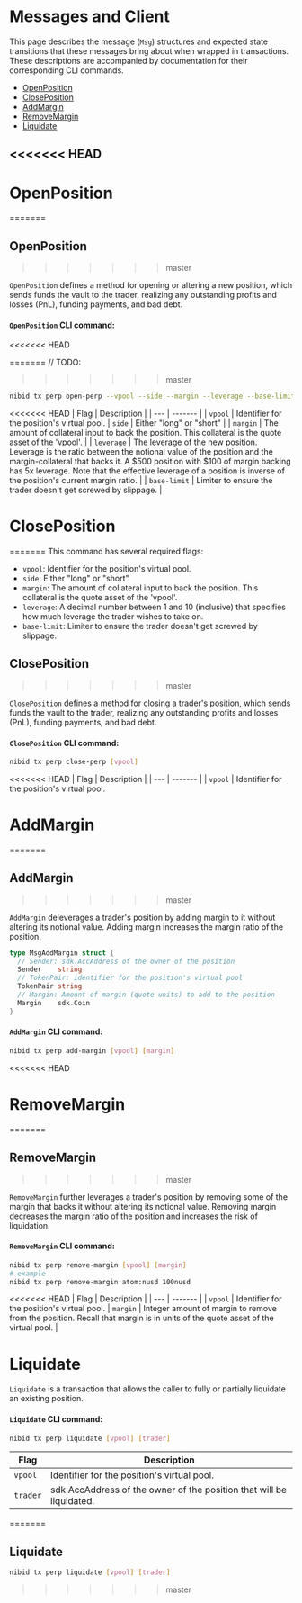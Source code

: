 # Messages and Client                    <!-- omit in toc -->

This page describes the message (`Msg`) structures and expected state transitions that these messages bring about when wrapped in transactions. These descriptions are accompanied by documentation for their corresponding CLI commands.

- [OpenPosition](#openposition)
- [ClosePosition](#closeposition)
- [AddMargin](#addmargin)
- [RemoveMargin](#removemargin)
- [Liquidate](#liquidate)

<<<<<<< HEAD
---

# OpenPosition
=======
## OpenPosition
>>>>>>> master

`OpenPosition` defines a method for opening or altering a new position, which sends funds the vault to the trader, realizing any outstanding profits and losses (PnL), funding payments, and bad debt.

#### `OpenPosition` CLI command:
<<<<<<< HEAD

=======
// TODO: 
>>>>>>> master
```sh
nibid tx perp open-perp --vpool --side --margin --leverage --base-limit 
```

<<<<<<< HEAD
| Flag | Description | 
| ---  | -------     |
| `vpool` | Identifier for the position's virtual pool.
| `side` |  Either "long" or "short" |
| `margin` | The amount of collateral input to back the position. This collateral is the quote asset of the 'vpool'. |
| `leverage` | The leverage of the new position. Leverage is the ratio between the notional value of the position and the margin-collateral that backs it. A \$500 position with \$100 of margin backing has 5x leverage. Note that the effective leverage of a position is inverse of the position's current margin ratio. |
| `base-limit` | Limiter to ensure the trader doesn't get screwed by slippage. |

# ClosePosition
=======
This command has several required flags:
- `vpool`: Identifier for the position's virtual pool.
- `side`: Either "long" or "short"
- `margin`: The amount of collateral input to back the position. This collateral is the quote asset of the 'vpool'.
- `leverage`:  A decimal number between 1 and 10 (inclusive) that specifies how much leverage the trader wishes to take on.
- `base-limit`: Limiter to ensure the trader doesn't get screwed by slippage.


## ClosePosition
>>>>>>> master

`ClosePosition` defines a method for closing a trader's position, which sends funds the vault to the trader, realizing any outstanding profits and losses (PnL), funding payments, and bad debt.

#### `ClosePosition` CLI command:

```sh
nibid tx perp close-perp [vpool] 
```

<<<<<<< HEAD
| Flag | Description | 
| ---  | -------     |
| `vpool` | Identifier for the position's virtual pool.

# AddMargin
=======
## AddMargin
>>>>>>> master

`AddMargin` deleverages a trader's position by adding margin to it without altering its notional value. Adding margin increases the margin ratio of the position. 

```go
type MsgAddMargin struct {
  // Sender: sdk.AccAddress of the owner of the position
  Sender    string   
  // TokenPair: identifier for the position's virtual pool
  TokenPair string   
  // Margin: Amount of margin (quote units) to add to the position
  Margin    sdk.Coin 
}
```

#### `AddMargin` CLI command:

```sh
nibid tx perp add-margin [vpool] [margin]
```

<<<<<<< HEAD
# RemoveMargin
=======
## RemoveMargin
>>>>>>> master

`RemoveMargin` further leverages a trader's position by removing some of the margin that backs it without altering its notional value. Removing margin decreases the margin ratio of the position and increases the risk of liquidation. 

#### `RemoveMargin` CLI command:

```sh
nibid tx perp remove-margin [vpool] [margin]
# example
nibid tx perp remove-margin atom:nusd 100nusd
```

<<<<<<< HEAD
| Flag | Description | 
| ---  | -------     |
| `vpool` | Identifier for the position's virtual pool.
| `margin` | Integer amount of margin to remove from the position. Recall that margin is in units of the quote asset of the virtual pool.  |

# Liquidate

`Liquidate` is a transaction that allows the caller to fully or partially liquidate an existing position. 

<!-- TODO extend liquidate description -->

#### `Liquidate` CLI command:

```sh
nibid tx perp liquidate [vpool] [trader]
```

| Flag | Description | 
| ---  | -------     |
| `vpool` | Identifier for the position's virtual pool.
| `trader` | sdk.AccAddress of the owner of the position that will be liquidated. |
=======
## Liquidate

```sh
nibid tx perp liquidate [vpool] [trader]
```
>>>>>>> master
